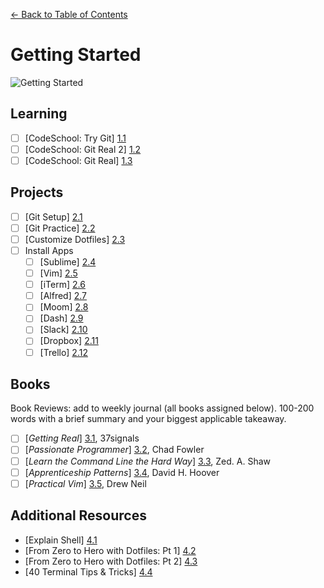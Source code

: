 [← Back to Table of Contents](/README.md)

# Getting Started

![Getting Started](http://33.media.tumblr.com/37e95b906cfa37b4b9971e3ed422f413/tumblr_mypz84XK191rlntwpo1_r1_500.gif)

## Learning
- [ ] [CodeSchool: Try Git] [1.1]
- [ ] [CodeSchool: Git Real 2] [1.2]
- [ ] [CodeSchool: Git Real] [1.3]

[1.1]: http://www.codeschool.com/courses/try-git
[1.2]: https://www.codeschool.com/courses/git-real-2
[1.3]: http://www.codeschool.com/courses/git-real

## Projects
- [ ] [Git Setup] [2.1]
- [ ] [Git Practice] [2.2]
- [ ] [Customize Dotfiles] [2.3]
- [ ] Install Apps
	- [ ] [Sublime] [2.4]
	- [ ] [Vim] [2.5]
	- [ ] [iTerm] [2.6]
	- [ ] [Alfred] [2.7]
	- [ ] [Moom] [2.8]
	- [ ] [Dash] [2.9]
	- [ ] [Slack] [2.10]
	- [ ] [Dropbox] [2.11]
	- [ ] [Trello] [2.12]

[2.1]: project-git-setup.md
[2.2]: project-more-git.md
[2.3]: https://dotfiles.github.io/
[2.4]: http://www.sublimetext.com/
[2.5]: http://www.vim.org/
[2.6]: http://iterm2.com/
[2.7]: http://www.alfredapp.com/
[2.8]: http://manytricks.com/moom/
[2.9]: http://kapeli.com/dash
[2.10]: https://slack.com/
[2.11]: https://www.dropbox.com
[2.12]: https://trello.com/
 

## Books
Book Reviews: add to weekly journal (all books assigned below). 100-200 words with a brief summary and your biggest applicable takeaway.

- [ ] [*Getting Real*] [3.1], 37signals
- [ ] [*Passionate Programmer*] [3.2], Chad Fowler
- [ ] [*Learn the Command Line the Hard Way*] [3.3], Zed. A. Shaw
- [ ] [*Apprenticeship Patterns*] [3.4], David H. Hoover
- [ ] [*Practical Vim*] [3.5], Drew Neil

[3.1]: http://gettingreal.37signals.com/
[3.2]: http://www.amazon.com/The-Passionate-Programmer-Remarkable-Development/dp/1934356344
[3.3]: http://cli.learncodethehardway.org/book/
[3.4]: http://chimera.labs.oreilly.com/books/1234000001813/index.html
[3.5]: http://www.amazon.com/Practical-Vim-Thought-Pragmatic-Programmers/dp/1934356980

## Additional Resources

* [Explain Shell] [4.1]
* [From Zero to Hero with Dotfiles: Pt 1] [4.2]
* [From Zero to Hero with Dotfiles: Pt 2] [4.3]
* [40 Terminal Tips & Tricks] [4.4]

[4.1]: http://www.explainshell.com/
[4.2]: http://code.tutsplus.com/tutorials/setting-up-a-mac-dev-machine-from-zero-to-hero-with-dotfiles--net-35449
[4.3]: http://code.tutsplus.com/tutorials/setting-up-a-mac-dev-machine-from-zero-to-hero-with-dotfiles-part-2--cms-23145
[4.4]: http://computers.tutsplus.com/tutorials/40-terminal-tips-and-tricks-you-never-thought-you-needed--mac-51192